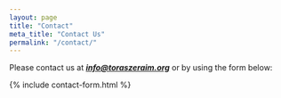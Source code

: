 ```yaml
---
layout: page
title: "Contact"
meta_title: "Contact Us"
permalink: "/contact/"
---
```


Please contact us at _**info@toraszeraim.org**_ or by using the form below:

{% include contact-form.html %}
